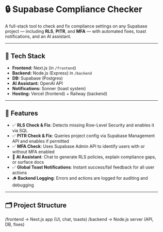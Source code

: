 # 🔒 Supabase Compliance Checker

A full-stack tool to check and fix compliance settings on any Supabase project — including **RLS**, **PITR**, and **MFA** — with automated fixes, toast notifications, and an AI assistant.

---

## 🧱 Tech Stack

- **Frontend:** Next.js (in `/frontend`)
- **Backend:** Node.js (Express) in `/backend`
- **DB:** Supabase (Postgres)
- **AI Assistant:** OpenAI API
- **Notifications:** Sonner (toast system)
- **Hosting:** Vercel (frontend) + Railway (backend)

---

## 🚀 Features

- ✅ **RLS Check & Fix**: Detects missing Row-Level Security and enables it via SQL
- ✅ **PITR Check & Fix**: Queries project config via Supabase Management API and enables if permitted
- ✅ **MFA Check**: Uses Supabase Admin API to identify users with or without MFA enabled
- 🤖 **AI Assistant**: Chat to generate RLS policies, explain compliance gaps, or surface docs
- ✅ **Global Toast Notifications**: Instant success/fail feedback for all user actions
- 🪵 **Backend Logging**: Errors and actions are logged for auditing and debugging

---

## 🗂 Project Structure

/frontend → Next.js app (UI, chat, toasts)
/backend → Node.js server (API, DB, fixes)